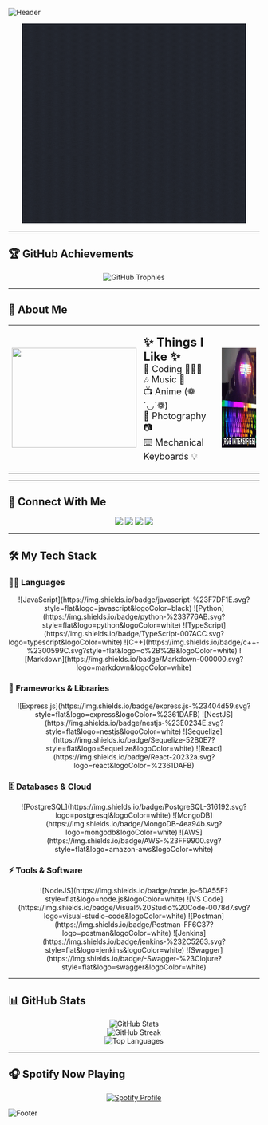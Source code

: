 ![Header](https://capsule-render.vercel.app/api?type=waving&color=gradient&height=150&section=header&text=Hey!%20I'm%20Tarun%20(aka%20Esper)&fontSize=30&fontColor=fff&animation=fadeIn)

<div align="center">
  <a href="https://atypicalesper.github.io/">
    <img height="400px" width="450px" alt="Tarun" src="hello.gif" />
  </a>
</div>

---
## 🏆 GitHub Achievements
<div align="center">
  <img src="https://github-profile-trophy.vercel.app/?username=atypicalesper&theme=tokyonight&no-frame=false&no-bg=true&margin-w=4" alt="GitHub Trophies" />
</div>

---
## 🌟 About Me
<table align="center">
  <tr>
    <td><img height="200px" width="250px" src="https://media.giphy.com/media/06vbLCWUQcDKGFVjPt/giphy.gif" /></td>
    <td>
      <p style="font-size: 18px; text-align: left;">
        <b style="font-size: 24px;">✨ Things I Like ✨</b><br> 
        🚀 Coding 👨🏻‍💻<br>
        🎶 Music 🎵<br>
        📺 Anime (❁´◡`❁)<br>
        📸 Photography 📷<br>
        ⌨️ Mechanical Keyboards 💡<br>
      </p>
    </td>
    <td><img height="200px" width="250px" src="rgb.gif" /></td>
  </tr>
</table>

---
## 🔗 Connect With Me
<div align="center">
  <a href="https://instagram.com/atypicalesper"><img src="https://img.shields.io/badge/Instagram-%23E4405F.svg?logo=Instagram&logoColor=white" /></a>
  <a href="https://linkedin.com/in/atypicalesper"><img src="https://img.shields.io/badge/LinkedIn-%230077B5.svg?logo=linkedin&logoColor=white" /></a>
  <a href="https://reddit.com/user/atypicalesper"><img src="https://img.shields.io/badge/Reddit-%23FF4500.svg?logo=Reddit&logoColor=white" /></a>
  <a href="https://stackoverflow.com/users/atypicalesper"><img src="https://img.shields.io/badge/-Stackoverflow-FE7A16?logo=stack-overflow&logoColor=white" /></a>
</div>

---
## 🛠️ My Tech Stack

### 👨‍💻 Languages
<div align="center">
  ![JavaScript](https://img.shields.io/badge/javascript-%23F7DF1E.svg?style=flat&logo=javascript&logoColor=black)
  ![Python](https://img.shields.io/badge/python-%233776AB.svg?style=flat&logo=python&logoColor=white)
  ![TypeScript](https://img.shields.io/badge/TypeScript-007ACC.svg?logo=typescript&logoColor=white)
  ![C++](https://img.shields.io/badge/c++-%2300599C.svg?style=flat&logo=c%2B%2B&logoColor=white)
  ![Markdown](https://img.shields.io/badge/Markdown-000000.svg?logo=markdown&logoColor=white)
</div>

### 🧰 Frameworks & Libraries
<div align="center">
  ![Express.js](https://img.shields.io/badge/express.js-%23404d59.svg?style=flat&logo=express&logoColor=%2361DAFB)
  ![NestJS](https://img.shields.io/badge/nestjs-%23E0234E.svg?style=flat&logo=nestjs&logoColor=white)
  ![Sequelize](https://img.shields.io/badge/Sequelize-52B0E7?style=flat&logo=Sequelize&logoColor=white)
  ![React](https://img.shields.io/badge/React-20232a.svg?logo=react&logoColor=%2361DAFB)
</div>

### 🗄️ Databases & Cloud
<div align="center">
  ![PostgreSQL](https://img.shields.io/badge/PostgreSQL-316192.svg?logo=postgresql&logoColor=white)
  ![MongoDB](https://img.shields.io/badge/MongoDB-4ea94b.svg?logo=mongodb&logoColor=white)
  ![AWS](https://img.shields.io/badge/AWS-%23FF9900.svg?style=flat&logo=amazon-aws&logoColor=white)
</div>

### ⚡ Tools & Software
<div align="center">
  ![NodeJS](https://img.shields.io/badge/node.js-6DA55F?style=flat&logo=node.js&logoColor=white)
  ![VS Code](https://img.shields.io/badge/Visual%20Studio%20Code-0078d7.svg?logo=visual-studio-code&logoColor=white)
  ![Postman](https://img.shields.io/badge/Postman-FF6C37?logo=postman&logoColor=white)
  ![Jenkins](https://img.shields.io/badge/jenkins-%232C5263.svg?style=flat&logo=jenkins&logoColor=white)
  ![Swagger](https://img.shields.io/badge/-Swagger-%23Clojure?style=flat&logo=swagger&logoColor=white)
</div>

---
## 📊 GitHub Stats
<div align="center">
  <img src="https://github-readme-stats.vercel.app/api?username=atypicalesper&theme=tokyonight&hide_border=false&include_all_commits=true&count_private=true" alt="GitHub Stats" /><br/>
  <img src="https://github-readme-streak-stats.herokuapp.com/?user=atypicalesper&theme=tokyonight&hide_border=false" alt="GitHub Streak" /><br/>
  <img src="https://github-readme-stats.vercel.app/api/top-langs/?username=atypicalesper&theme=tokyonight&hide_border=false&include_all_commits=true&count_private=true&layout=compact" alt="Top Languages" />
</div>

---
## 🎧 Spotify Now Playing
<div align="center">
  <a href="https://open.spotify.com/user/0c7fr56muocq15feajc03kgh3?si=c0c0976362eb49dc">
    <img src="https://spotify-github-profile.vercel.app/api/view?uid=0c7fr56muocq15feajc03kgh3&cover_image=true&theme=default&show_offline=true&background_color=121212&interchange=true&bar_color=4e51b1&bar_color_cover=true" alt="Spotify Profile" />
  </a>
</div>

![Footer](https://capsule-render.vercel.app/api?type=waving&color=gradient&height=150&section=footer)
